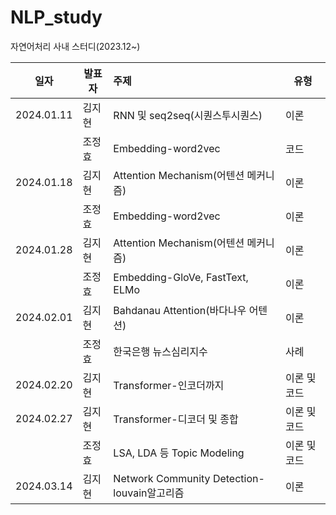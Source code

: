 # NLP_study
자연어처리 사내 스터디(2023.12~)

|일자|발표자|주제|유형|
|------|---|:---|---|
|2024.01.11|김지현|RNN 및 seq2seq(시퀀스투시퀀스)|이론|
||조정효|Embedding-word2vec|코드
2024.01.18|김지현|Attention Mechanism(어텐션 메커니즘)|이론
||조정효|Embedding-word2vec|이론
2024.01.28|김지현|Attention Mechanism(어텐션 메커니즘)|이론
||조정효|Embedding-GloVe, FastText, ELMo|이론
2024.02.01|김지현|Bahdanau Attention(바다나우 어텐션)|이론
||조정효|한국은행 뉴스심리지수|사례
2024.02.20|김지현|Transformer-인코더까지|이론 및 코드
2024.02.27|김지현|Transformer-디코더 및 종합|이론 및 코드
||조정효|LSA, LDA 등 Topic Modeling|이론 및 코드
2024.03.14|김지현|Network Community Detection-louvain알고리즘|이론
